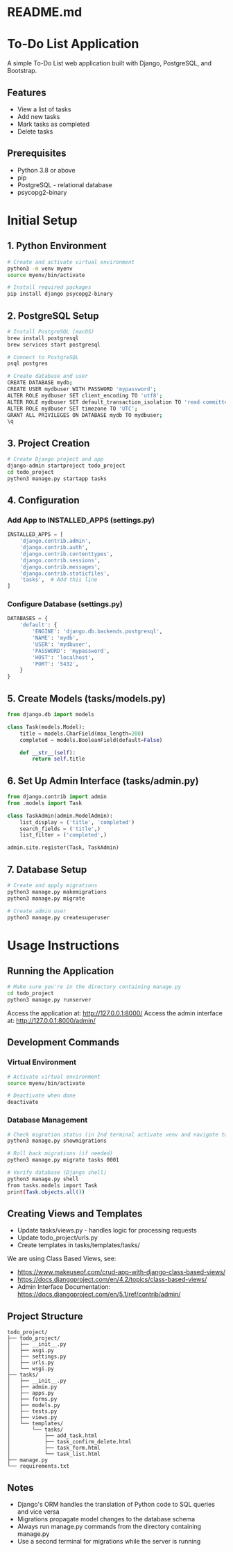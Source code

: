 # README.md

# To-Do List Application

A simple To-Do List web application built with Django, PostgreSQL, and Bootstrap.

## Features
- View a list of tasks
- Add new tasks
- Mark tasks as completed
- Delete tasks

## Prerequisites
- Python 3.8 or above
- pip
- PostgreSQL - relational database
- psycopg2-binary

# Initial Setup

## 1. Python Environment
```bash
# Create and activate virtual environment
python3 -m venv myenv
source myenv/bin/activate

# Install required packages
pip install django psycopg2-binary
```

## 2. PostgreSQL Setup
```bash
# Install PostgreSQL (macOS)
brew install postgresql
brew services start postgresql

# Connect to PostgreSQL
psql postgres

# Create database and user
CREATE DATABASE mydb;
CREATE USER mydbuser WITH PASSWORD 'mypassword';
ALTER ROLE mydbuser SET client_encoding TO 'utf8';
ALTER ROLE mydbuser SET default_transaction_isolation TO 'read committed';
ALTER ROLE mydbuser SET timezone TO 'UTC';
GRANT ALL PRIVILEGES ON DATABASE mydb TO mydbuser;
\q
```

## 3. Project Creation
```bash
# Create Django project and app
django-admin startproject todo_project
cd todo_project
python3 manage.py startapp tasks
```

## 4. Configuration

### Add App to INSTALLED_APPS (settings.py)
```python
INSTALLED_APPS = [
    'django.contrib.admin',
    'django.contrib.auth',
    'django.contrib.contenttypes',
    'django.contrib.sessions',
    'django.contrib.messages',
    'django.contrib.staticfiles',
    'tasks',  # Add this line
]
```

### Configure Database (settings.py)
```python
DATABASES = {
    'default': {
        'ENGINE': 'django.db.backends.postgresql',
        'NAME': 'mydb',
        'USER': 'mydbuser',
        'PASSWORD': 'mypassword',
        'HOST': 'localhost',
        'PORT': '5432',
    }
}
```

## 5. Create Models (tasks/models.py)
```python
from django.db import models

class Task(models.Model):
    title = models.CharField(max_length=200)
    completed = models.BooleanField(default=False)

    def __str__(self):
        return self.title
```

## 6. Set Up Admin Interface (tasks/admin.py)
```python
from django.contrib import admin
from .models import Task

class TaskAdmin(admin.ModelAdmin):
    list_display = ('title', 'completed')
    search_fields = ('title',)
    list_filter = ('completed',)

admin.site.register(Task, TaskAdmin)
```

## 7. Database Setup
```bash
# Create and apply migrations
python3 manage.py makemigrations
python3 manage.py migrate

# Create admin user
python3 manage.py createsuperuser
```

# Usage Instructions

## Running the Application
```bash
# Make sure you're in the directory containing manage.py
cd todo_project
python3 manage.py runserver
```
Access the application at: http://127.0.0.1:8000/
Access the admin interface at: http://127.0.0.1:8000/admin/

## Development Commands

### Virtual Environment
```bash
# Activate virtual environment
source myenv/bin/activate

# Deactivate when done
deactivate
```

### Database Management
```bash
# Check migration status (in 2nd terminal activate venv and navigate to project folder)
python3 manage.py showmigrations

# Roll back migrations (if needed)
python3 manage.py migrate tasks 0001

# Verify database (Django shell)
python3 manage.py shell
from tasks.models import Task
print(Task.objects.all())
```

## Creating Views and Templates
- Update tasks/views.py - handles logic for processing requests
- Update todo_project/urls.py
- Create templates in tasks/templates/tasks/

We are using Class Based Views, see:
- https://www.makeuseof.com/crud-app-with-django-class-based-views/
- https://docs.djangoproject.com/en/4.2/topics/class-based-views/
- Admin Interface Documentation: https://docs.djangoproject.com/en/5.1/ref/contrib/admin/

## Project Structure
```
todo_project/
├── todo_project/
│   ├── __init__.py
│   ├── asgi.py
│   ├── settings.py
│   ├── urls.py
│   └── wsgi.py
├── tasks/
│   ├── __init__.py
│   ├── admin.py
│   ├── apps.py
│   ├── forms.py
│   ├── models.py
│   ├── tests.py
│   ├── views.py
│   └── templates/
│       └── tasks/
│           ├── add_task.html
│           ├── task_confirm_delete.html
│           ├── task_form.html
│           └── task_list.html
├── manage.py
└── requirements.txt
```

## Notes
- Django's ORM handles the translation of Python code to SQL queries and vice versa
- Migrations propagate model changes to the database schema
- Always run manage.py commands from the directory containing manage.py
- Use a second terminal for migrations while the server is running